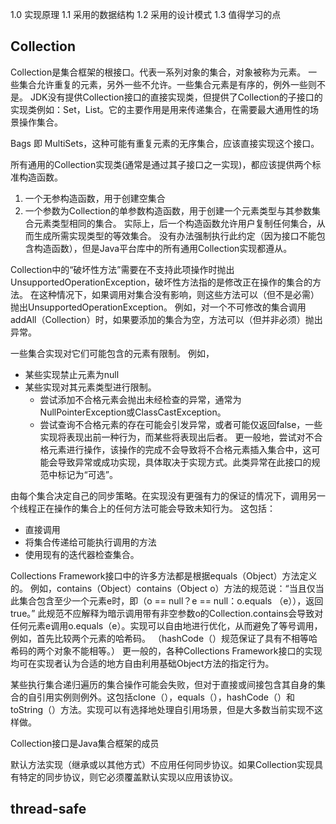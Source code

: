 1.0 实现原理
1.1 采用的数据结构
1.2 采用的设计模式
1.3 值得学习的点

## Collection
Collection是集合框架的根接口。代表一系列对象的集合，对象被称为元素。
一些集合允许重复的元素，另外一些不允许。一些集合元素是有序的，例外一些则不是。
JDK没有提供Collection接口的直接实现类，但提供了Collection的子接口的实现类例如：Set，List。它的主要作用是用来传递集合，在需要最大通用性的场景操作集合。

Bags 即 MultiSets，这种可能有重复元素的无序集合，应该直接实现这个接口。

所有通用的Collection实现类(通常是通过其子接口之一实现)，都应该提供两个标准构造函数。
1. 一个无参构造函数，用于创建空集合
2. 一个参数为Collection的单参数构造函数，用于创建一个元素类型与其参数集合元素类型相同的集合。
实际上，后一个构造函数允许用户复制任何集合，从而生成所需实现类型的等效集合。
没有办法强制执行此约定（因为接口不能包含构造函数），但是Java平台库中的所有通用Collection实现都遵从。

Collection中的“破坏性方法”需要在不支持此项操作时抛出UnsupportedOperationException，破坏性方法指的是修改正在操作的集合的方法。
在这种情况下，如果调用对集合没有影响，则这些方法可以（但不是必需）抛出UnsupportedOperationException。
例如，对一个不可修改的集合调用addAll（Collection）时，如果要添加的集合为空，方法可以（但并非必须）抛出异常。

一些集合实现对它们可能包含的元素有限制。
例如，
- 某些实现禁止元素为null
- 某些实现对其元素类型进行限制。
    - 尝试添加不合格元素会抛出未经检查的异常，通常为NullPointerException或ClassCastException。
    - 尝试查询不合格元素的存在可能会引发异常，或者可能仅返回false，一些实现将表现出前一种行为，而某些将表现出后者。
更一般地，尝试对不合格元素进行操作，该操作的完成不会导致将不合格元素插入集合中，这可能会导致异常或成功实现，具体取决于实现方式。此类异常在此接口的规范中标记为“可选”。

由每个集合决定自己的同步策略。在实现没有更强有力的保证的情况下，调用另一个线程正在操作的集合上的任何方法可能会导致未知行为。
这包括：
- 直接调用
- 将​​集合传递给可能执行调用的方法
- 使用现有的迭代器检查集合。

Collections Framework接口中的许多方法都是根据equals（Object）方法定义的。
例如，contains（Object）contains（Object o）方法的规范说：“当且仅当此集合包含至少一个元素e时，即（o == null？e == null：o.equals （e）），返回true。”
此规范不应解释为暗示调用带有非空参数o的Collection.contains会导致对任何元素e调用o.equals（e）。实现可以自由地进行优化，从而避免了等号调用，例如，首先比较两个元素的哈希码。 
（hashCode（）规范保证了具有不相等哈希码的两个对象不能相等。）
更一般的，各种Collections Framework接口的实现均可在实现者认为合适的地方自由利用基础Object方法的指定行为。

某些执行集合递归遍历的集合操作可能会失败，但对于直接或间接包含其自身的集合的自引用实例则例外。这包括clone（），equals（），hashCode（）和toString（）方法。实现可以有选择地处理自引用场景，但是大多数当前实现不这样做。

Collection接口是Java集合框架的成员

默认方法实现（继承或以其他方式）不应用任何同步协议。如果Collection实现具有特定的同步协议，则它必须覆盖默认实现以应用该协议。


## thread-safe
